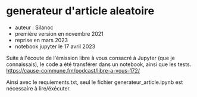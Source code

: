 # generateur d'article aleatoire
- auteur : Silanoc
- première version en novembre 2021
- reprise en mars 2023
- notebook jupyter le 17 avril 2023

Suite à l'écoute de l'émission libre à vous consacré à Jupyter (que je connaissais), le code a été transférer dans un notebook, ainsi que les tests.
https://cause-commune.fm/podcast/libre-a-vous-172/

Ainsi avec le requiements.txt, seul le fichier generateur_article.ipynb est nécessaire à lire/éxécuter.
